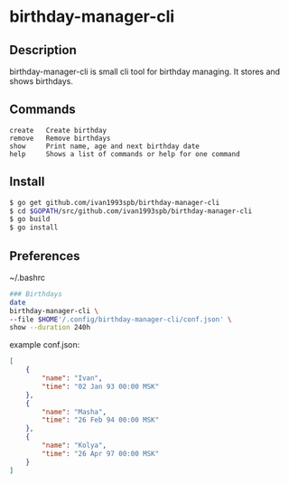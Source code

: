
birthday-manager-cli
====================

Description
-----------

birthday-manager-cli is small cli tool for birthday managing. It stores and shows birthdays.

Commands
--------

```
create   Create birthday
remove   Remove birthdays
show     Print name, age and next birthday date
help     Shows a list of commands or help for one command
```

Install
-------

```bash
$ go get github.com/ivan1993spb/birthday-manager-cli
$ cd $GOPATH/src/github.com/ivan1993spb/birthday-manager-cli
$ go build
$ go install
```

Preferences
-----------

~/.bashrc

```bash
### Birthdays
date
birthday-manager-cli \
--file $HOME'/.config/birthday-manager-cli/conf.json' \
show --duration 240h
```

example conf.json:

```json
[
	{
		"name": "Ivan",
		"time": "02 Jan 93 00:00 MSK"
	},
	{
		"name": "Masha",
		"time": "26 Feb 94 00:00 MSK"
	},
	{
		"name": "Kolya",
		"time": "26 Apr 97 00:00 MSK"
	}
]
```